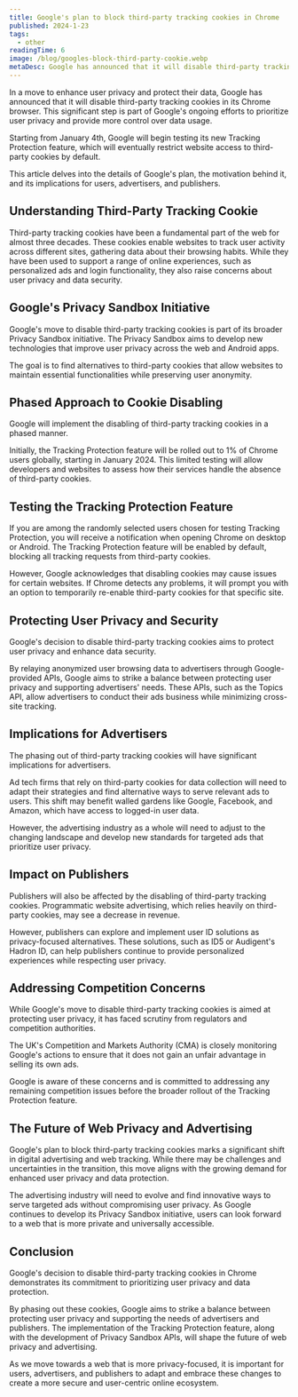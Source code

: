 ```yaml
---
title: Google's plan to block third-party tracking cookies in Chrome
published: 2024-1-23
tags: 
  - other
readingTime: 6
image: /blog/googles-block-third-party-cookie.webp
metaDesc: Google has announced that it will disable third-party tracking cookies in its Chrome browser
---
```


In a move to enhance user privacy and protect their data, Google has announced that it will disable third-party tracking cookies in its Chrome browser. This significant step is part of Google's ongoing efforts to prioritize user privacy and provide more control over data usage. 

Starting from January 4th, Google will begin testing its new Tracking Protection feature, which will eventually restrict website access to third-party cookies by default. 

This article delves into the details of Google's plan, the motivation behind it, and its implications for users, advertisers, and publishers.

## Understanding Third-Party Tracking Cookie
Third-party tracking cookies have been a fundamental part of the web for almost three decades. These cookies enable websites to track user activity across different sites, gathering data about their browsing habits. While they have been used to support a range of online experiences, such as personalized ads and login functionality, they also raise concerns about user privacy and data security.

## Google's Privacy Sandbox Initiative
Google's move to disable third-party tracking cookies is part of its broader Privacy Sandbox initiative. The Privacy Sandbox aims to develop new technologies that improve user privacy across the web and Android apps. 

The goal is to find alternatives to third-party cookies that allow websites to maintain essential functionalities while preserving user anonymity.

## Phased Approach to Cookie Disabling
Google will implement the disabling of third-party tracking cookies in a phased manner. 

Initially, the Tracking Protection feature will be rolled out to 1% of Chrome users globally, starting in January 2024. This limited testing will allow developers and websites to assess how their services handle the absence of third-party cookies.

## Testing the Tracking Protection Feature
If you are among the randomly selected users chosen for testing Tracking Protection, you will receive a notification when opening Chrome on desktop or Android. The Tracking Protection feature will be enabled by default, blocking all tracking requests from third-party cookies. 

However, Google acknowledges that disabling cookies may cause issues for certain websites. If Chrome detects any problems, it will prompt you with an option to temporarily re-enable third-party cookies for that specific site.

## Protecting User Privacy and Security
Google's decision to disable third-party tracking cookies aims to protect user privacy and enhance data security. 

By relaying anonymized user browsing data to advertisers through Google-provided APIs, Google aims to strike a balance between protecting user privacy and supporting advertisers' needs. These APIs, such as the Topics API, allow advertisers to conduct their ads business while minimizing cross-site tracking.

## Implications for Advertisers
The phasing out of third-party tracking cookies will have significant implications for advertisers.

 Ad tech firms that rely on third-party cookies for data collection will need to adapt their strategies and find alternative ways to serve relevant ads to users. This shift may benefit walled gardens like Google, Facebook, and Amazon, which have access to logged-in user data. 

However, the advertising industry as a whole will need to adjust to the changing landscape and develop new standards for targeted ads that prioritize user privacy.

## Impact on Publishers
Publishers will also be affected by the disabling of third-party tracking cookies. Programmatic website advertising, which relies heavily on third-party cookies, may see a decrease in revenue. 

However, publishers can explore and implement user ID solutions as privacy-focused alternatives. These solutions, such as ID5 or Audigent's Hadron ID, can help publishers continue to provide personalized experiences while respecting user privacy.

## Addressing Competition Concerns
While Google's move to disable third-party tracking cookies is aimed at protecting user privacy, it has faced scrutiny from regulators and competition authorities. 

The UK's Competition and Markets Authority (CMA) is closely monitoring Google's actions to ensure that it does not gain an unfair advantage in selling its own ads. 

Google is aware of these concerns and is committed to addressing any remaining competition issues before the broader rollout of the Tracking Protection feature.

## The Future of Web Privacy and Advertising
Google's plan to block third-party tracking cookies marks a significant shift in digital advertising and web tracking. While there may be challenges and uncertainties in the transition, this move aligns with the growing demand for enhanced user privacy and data protection. 

The advertising industry will need to evolve and find innovative ways to serve targeted ads without compromising user privacy. As Google continues to develop its Privacy Sandbox initiative, users can look forward to a web that is more private and universally accessible.

## Conclusion
Google's decision to disable third-party tracking cookies in Chrome demonstrates its commitment to prioritizing user privacy and data protection. 

By phasing out these cookies, Google aims to strike a balance between protecting user privacy and supporting the needs of advertisers and publishers. The implementation of the Tracking Protection feature, along with the development of Privacy Sandbox APIs, will shape the future of web privacy and advertising. 

As we move towards a web that is more privacy-focused, it is important for users, advertisers, and publishers to adapt and embrace these changes to create a more secure and user-centric online ecosystem.



